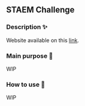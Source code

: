## STAEM Challenge

### Description :sparkles:
Website available on this [link](https://erlajoua.github.io/staem_challenge/).

### Main purpose :page_facing_up:
WIP

### How to use :rocket:
WIP

